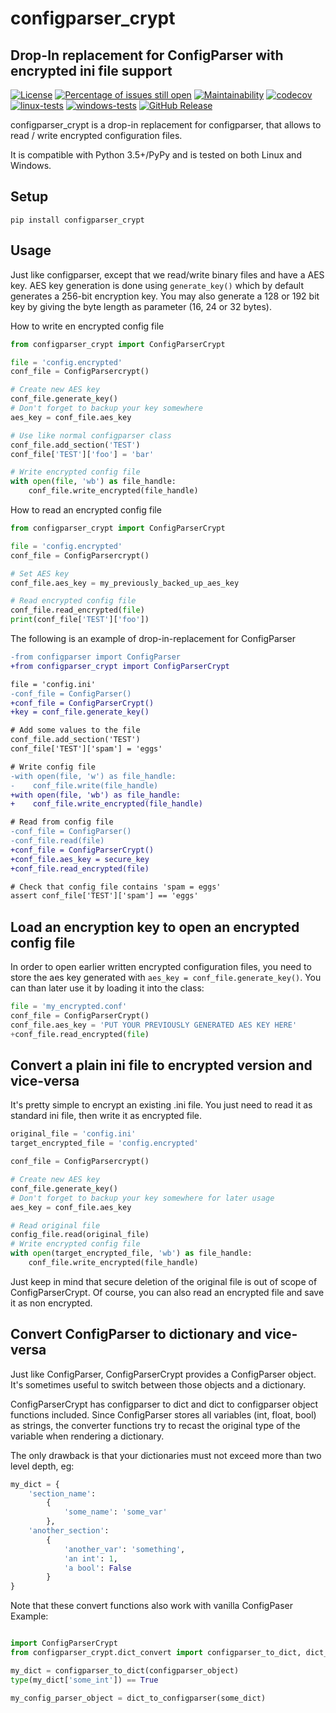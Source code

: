# configparser_crypt
## Drop-In replacement for ConfigParser with encrypted ini file support

[![License](https://img.shields.io/badge/License-BSD%203--Clause-blue.svg)](https://opensource.org/licenses/BSD-3-Clause)
[![Percentage of issues still open](http://isitmaintained.com/badge/open/netinvent/ofunctions.svg)](http://isitmaintained.com/project/netinvent/configparser_crypt "Percentage of issues still open")
[![Maintainability](https://api.codeclimate.com/v1/badges/683f2fd6af8fc1c8de73/maintainability)](https://codeclimate.com/github/netinvent/configparser_crypt/maintainability)
[![codecov](https://codecov.io/gh/netinvent/configparser_crypt/branch/master/graph/badge.svg?token=J7GMZYPYGQ)](https://codecov.io/gh/netinvent/configparser_crypt)
[![linux-tests](https://github.com/netinvent/configparser_crypt/actions/workflows/linux.yaml/badge.svg)](https://github.com/netinvent/configparser_crypt/actions/workflows/linux.yaml)
[![windows-tests](https://github.com/netinvent/configparser_crypt/actions/workflows/windows.yaml/badge.svg)](https://github.com/netinvent/configparser_crypt/actions/workflows/windows.yaml)
[![GitHub Release](https://img.shields.io/github/release/netinvent/configparser_crypt.svg?label=Latest)](https://github.com/netinvent/configparser_crypt/releases/latest)

configparser_crypt is a drop-in replacement for configparser, that allows to read / write encrypted configuration files.

It is compatible with Python 3.5+/PyPy and is tested on both Linux and Windows.

## Setup

```
pip install configparser_crypt

```

## Usage

Just like configparser, except that we read/write binary files and have a AES key.
AES key generation is done using `generate_key()` which by default generates a 256-bit encryption key.
You may also generate a 128 or 192 bit key by giving the byte length as parameter (16, 24 or 32 bytes).


How to write en encrypted config file
```python
from configparser_crypt import ConfigParserCrypt

file = 'config.encrypted'
conf_file = ConfigParsercrypt()

# Create new AES key
conf_file.generate_key()
# Don't forget to backup your key somewhere
aes_key = conf_file.aes_key

# Use like normal configparser class
conf_file.add_section('TEST')
conf_file['TEST']['foo'] = 'bar'

# Write encrypted config file
with open(file, 'wb') as file_handle:
    conf_file.write_encrypted(file_handle)
```

How to read an encrypted config file
```python
from configparser_crypt import ConfigParserCrypt

file = 'config.encrypted'
conf_file = ConfigParsercrypt()

# Set AES key
conf_file.aes_key = my_previously_backed_up_aes_key

# Read encrypted config file
conf_file.read_encrypted(file)
print(conf_file['TEST']['foo'])
```

The following is an example of drop-in-replacement for ConfigParser

```diff
-from configparser import ConfigParser
+from configparser_crypt import ConfigParserCrypt

file = 'config.ini'
-conf_file = ConfigParser()
+conf_file = ConfigParserCrypt()
+key = conf_file.generate_key()

# Add some values to the file
conf_file.add_section('TEST')
conf_file['TEST']['spam'] = 'eggs'

# Write config file
-with open(file, 'w') as file_handle:
-    conf_file.write(file_handle)
+with open(file, 'wb') as file_handle:
+    conf_file.write_encrypted(file_handle)

# Read from config file
-conf_file = ConfigParser()
-conf_file.read(file)
+conf_file = ConfigParserCrypt()
+conf_file.aes_key = secure_key
+conf_file.read_encrypted(file)

# Check that config file contains 'spam = eggs'
assert conf_file['TEST']['spam'] == 'eggs'
```

## Load an encryption key to open an encrypted config file

In order to open earlier written encrypted configuration files, you need to store the aes key generated with `aes_key = conf_file.generate_key()`.
You can than later use it by loading it into the class:
```python
file = 'my_encrypted.conf'
conf_file = ConfigParserCrypt()
conf_file.aes_key = 'PUT YOUR PREVIOUSLY GENERATED AES KEY HERE'
+conf_file.read_encrypted(file)
```

## Convert a plain ini file to encrypted version and vice-versa

It's pretty simple to encrypt an existing .ini file.
You just need to read it as standard ini file, then write it as encrypted file.

```python
original_file = 'config.ini'
target_encrypted_file = 'config.encrypted'

conf_file = ConfigParsercrypt()

# Create new AES key
conf_file.generate_key()
# Don't forget to backup your key somewhere for later usage
aes_key = conf_file.aes_key

# Read original file
config_file.read(original_file)
# Write encrypted config file
with open(target_encrypted_file, 'wb') as file_handle:
    conf_file.write_encrypted(file_handle)
```

Just keep in mind that secure deletion of the original file is out of scope of ConfigParserCrypt.
Of course, you can also read an encrypted file and save it as non encrypted.

## Convert ConfigParser to dictionary and vice-versa

Just like ConfigParser, ConfigParserCrypt provides a ConfigParser object.
It's sometimes useful to switch between those objects and a dictionary.

ConfigParserCrypt has configparser to dict and dict to configparser object functions included.
Since ConfigParser stores all variables (int, float, bool) as strings, the converter functions try to recast the original type of the variable when rendering a dictionary.

The only drawback is that your dictionaries must not exceed more than two level depth, eg:
```python
my_dict = {
    'section_name':
        {
            'some_name': 'some_var'
        },
    'another_section':
        {
            'another_var': 'something',
            'an int': 1,
            'a bool': False
        }
}
```

Note that these convert functions also work with vanilla ConfigPaser
Example:
```python

import ConfigParserCrypt
from configparser_crypt.dict_convert import configparser_to_dict, dict_to_configparser

my_dict = configparser_to_dict(configparser_object)
type(my_dict['some_int']) == True

my_config_parser_object = dict_to_configparser(some_dict)
```
